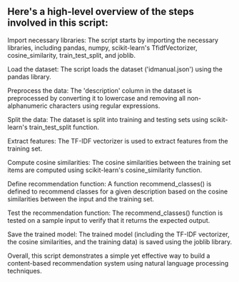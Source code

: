 ## Here's a high-level overview of the steps involved in this script:

Import necessary libraries: The script starts by importing the necessary libraries, including pandas, numpy, scikit-learn's TfidfVectorizer, cosine_similarity, train_test_split, and joblib.

Load the dataset: The script loads the dataset ('idmanual.json') using the pandas library.

Preprocess the data: The 'description' column in the dataset is preprocessed by converting it to lowercase and removing all non-alphanumeric characters using regular expressions.

Split the data: The dataset is split into training and testing sets using scikit-learn's train_test_split function.

Extract features: The TF-IDF vectorizer is used to extract features from the training set.

Compute cosine similarities: The cosine similarities between the training set items are computed using scikit-learn's cosine_similarity function.

Define recommendation function: A function recommend_classes() is defined to recommend classes for a given description based on the cosine similarities between the input and the training set.

Test the recommendation function: The recommend_classes() function is tested on a sample input to verify that it returns the expected output.

Save the trained model: The trained model (including the TF-IDF vectorizer, the cosine similarities, and the training data) is saved using the joblib library.

Overall, this script demonstrates a simple yet effective way to build a content-based recommendation system using natural language processing techniques.